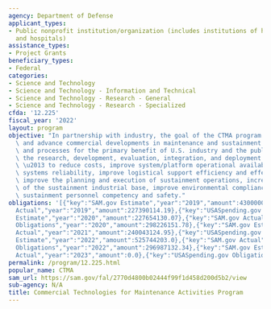 ```yaml
---
agency: Department of Defense
applicant_types:
- Public nonprofit institution/organization (includes institutions of higher education
  and hospitals)
assistance_types:
- Project Grants
beneficiary_types:
- Federal
categories:
- Science and Technology
- Science and Technology - Information and Technical
- Science and Technology - Research - General
- Science and Technology - Research - Specialized
cfda: '12.225'
fiscal_year: '2022'
layout: program
objective: "In partnership with industry, the goal of the CTMA program is to leverage\
  \ and advance commercial developments in maintenance and sustainment technology\
  \ and processes for the primary benefit of U.S. industry and the public applying\
  \ the research, development, evaluation, integration, and deployment to DoD issues\
  \ \u2013 to reduce costs, improve system/platform operational availabilities, increase\
  \ systems reliability, improve logistical support efficiency and effectiveness,\
  \ improve the planning and execution of sustainment operations, increase the resiliency\
  \ of the sustainment industrial base, improve environmental compliance, and increase\
  \ sustainment personnel competency and safety."
obligations: '[{"key":"SAM.gov Estimate","year":"2019","amount":43000000.0},{"key":"SAM.gov
  Actual","year":"2019","amount":227390114.19},{"key":"USASpending.gov Obligations","year":"2019","amount":227390114.19},{"key":"SAM.gov
  Estimate","year":"2020","amount":227654130.07},{"key":"SAM.gov Actual","year":"2020","amount":298226151.78},{"key":"USASpending.gov
  Obligations","year":"2020","amount":298226151.78},{"key":"SAM.gov Estimate","year":"2021","amount":208165624.42},{"key":"SAM.gov
  Actual","year":"2021","amount":240043124.95},{"key":"USASpending.gov Obligations","year":"2021","amount":251966653.83},{"key":"SAM.gov
  Estimate","year":"2022","amount":525744203.0},{"key":"SAM.gov Actual","year":"2022","amount":567002576.0},{"key":"USASpending.gov
  Obligations","year":"2022","amount":296987132.34},{"key":"SAM.gov Estimate","year":"2023","amount":895964673.0},{"key":"SAM.gov
  Actual","year":"2023","amount":0.0},{"key":"USASpending.gov Obligations","year":"2023","amount":445260416.7}]'
permalink: /program/12.225.html
popular_name: CTMA
sam_url: https://sam.gov/fal/2770d4800b02444f99f1d458d200d5b2/view
sub-agency: N/A
title: Commercial Technologies for Maintenance Activities Program
---
```

